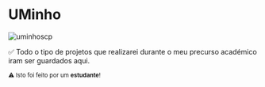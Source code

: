 # UMinho

![uminhoscp](https://github.com/icsousa/uminho/assets/115634463/1791e07d-0dab-4918-a7ce-0d8bb1683fcd)

✅ Todo o tipo de projetos que realizarei durante o meu precurso académico iram ser guardados aqui.

<sup>⚠️ Isto foi feito por um **estudante**!</sup>

